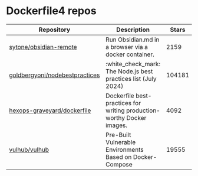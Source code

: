 # Dockerfile4 repos

| Repository                                                                          | Description                                                            | Stars  |
| ----------------------------------------------------------------------------------- | ---------------------------------------------------------------------- | ------ |
| [sytone/obsidian-remote](https://github.com/sytone/obsidian-remote)                 | Run Obsidian.md in a browser via a docker container.                   | 2159   |
| [goldbergyoni/nodebestpractices](https://github.com/goldbergyoni/nodebestpractices) | :white\_check\_mark:  The Node.js best practices list (July 2024)      | 104181 |
| [hexops-graveyard/dockerfile](https://github.com/hexops-graveyard/dockerfile)       | Dockerfile best-practices for writing production-worthy Docker images. | 4092   |
| [vulhub/vulhub](https://github.com/vulhub/vulhub)                                   | Pre-Built Vulnerable Environments Based on Docker-Compose              | 19555  |
